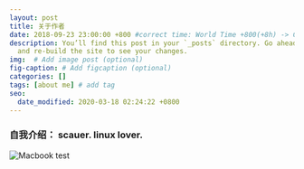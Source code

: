 ```yaml
---
layout: post
title: 关于作者
date: 2018-09-23 23:00:00 +800 #correct time: World Time +800(+8h) -> China, +300 -> USA
description: You’ll find this post in your `_posts` directory. Go ahead and edit it
  and re-build the site to see your changes.                                                                                   # Add post description (optional)
img:  # Add image post (optional)
fig-caption: # Add figcaption (optional)
categories: []
tags: [about me] # add tag
seo:
  date_modified: 2020-03-18 02:24:22 +0800
---
```


###  自我介绍：     scauer.  linux lover.
![Macbook]({{site.baseurl}}/assets/img/mac.jpg)
test
